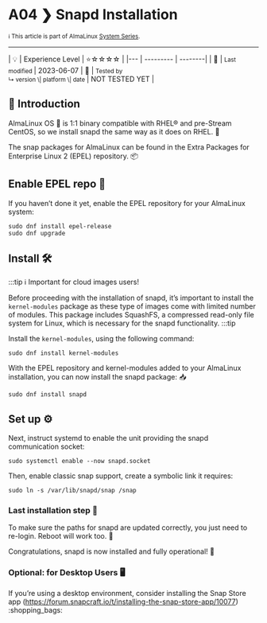 # A04 ❯ Snapd Installation 
<small>ℹ️ This article is part of AlmaLinux [System Series](/series/).</small>
<hr>
| 💡 | Experience Level  | ⭐☆☆☆☆ |
|--- | --------- | --------|
| 📆 | <small>Last modified </small>| 2023-06-07
| 🔧 | <small>Tested by <br> ↳ version \| platform \| date </small>| NOT TESTED YET |
<br> 

## 🌟 Introduction

AlmaLinux OS :penguin: is 1:1 binary compatible with RHEL® and pre-Stream CentOS, so we install snapd the same way as it does on RHEL. :arrows_counterclockwise:

The snap packages for AlmaLinux can be found in the Extra Packages for Enterprise Linux 2 (EPEL) repository. :package:

## Enable EPEL repo :minidisc:
If you haven’t done it yet, enable the EPEL repository for your AlmaLinux system:
```
sudo dnf install epel-release
sudo dnf upgrade
```

## Install :hammer_and_wrench:

:::tip
:information_source:
Important for cloud images users!

Before proceeding with the installation of snapd, it’s important to install the `kernel-modules` package as these type of images come with limited number of modules.  This package includes SquashFS, a compressed read-only file system for Linux, which is necessary for the snapd functionality.
:::tip

Install the `kernel-modules`, using the following command:
```
sudo dnf install kernel-modules
```

With the EPEL repository and kernel-modules added to your AlmaLinux installation, you can now install the snapd package: :inbox_tray:

```
sudo dnf install snapd
```

## Set up :gear:

Next, instruct systemd to enable the unit providing the snapd communication socket:

```
sudo systemctl enable --now snapd.socket
```

Then, enable classic snap support, create a symbolic link it requires:

```
sudo ln -s /var/lib/snapd/snap /snap
```

### Last installation step :checkered_flag:

To make sure the paths for snapd are updated correctly, you just need to re-login. Reboot will work too. :arrows_counterclockwise:

Congratulations, snapd is now installed and fully operational! :tada:

### Optional: for Desktop Users :desktop_computer:

If you’re using a desktop environment, consider installing the Snap Store app (https://forum.snapcraft.io/t/installing-the-snap-store-app/10077) :shopping_bags:

